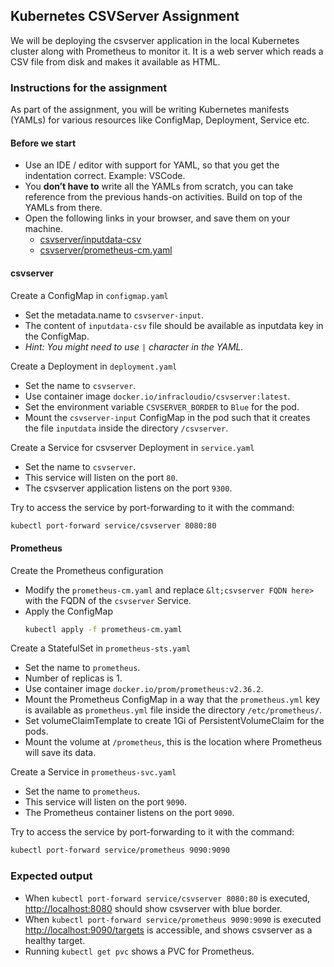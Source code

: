 
## Kubernetes CSVServer Assignment
We will be deploying the csvserver application in the local Kubernetes cluster along with Prometheus to monitor it. It is a web server which reads a CSV file from disk and makes it available as HTML.

### Instructions for the assignment
As part of the assignment, you will be writing Kubernetes manifests (YAMLs) for various resources like ConfigMap, Deployment, Service etc.

#### Before we start
- Use an IDE / editor with support for YAML, so that you get the indentation correct. Example: VSCode.
- You **don’t have to** write all the YAMLs from scratch, you can take reference from the previous hands-on activities. Build on top of the YAMLs from there.
- Open the following links in your browser, and save them on your machine.
  - [csvserver/inputdata-csv](https://github.com/infracloudio/citadel-internal/raw/k8s_mod_update/workshops/kubernetes/csvserver/inputdata-csv) 
  - [csvserver/prometheus-cm.yaml](https://github.com/infracloudio/citadel-internal/raw/k8s_mod_update/workshops/kubernetes/csvserver/prometheus-cm.yaml) 

#### csvserver
Create a ConfigMap in `configmap.yaml`
- Set the metadata.name to `csvserver-input`.
- The content of `inputdata-csv` file should be available as inputdata key in the ConfigMap.
- *Hint: You might need to use `|` character in the YAML.*

Create a Deployment in `deployment.yaml`
- Set the name to `csvserver`.
- Use container image `docker.io/infracloudio/csvserver:latest`.
- Set the environment variable `CSVSERVER_BORDER` to `Blue` for the pod.
- Mount the `csvserver-input` ConfigMap in the pod such that it creates the file `inputdata` inside the directory `/csvserver`.

Create a Service for csvserver Deployment in `service.yaml`
- Set the name to `csvserver`.
- This service will listen on the port `80`.
- The csvserver application listens on the port `9300`.

Try to access the service by port-forwarding to it with the command:

```bash
kubectl port-forward service/csvserver 8080:80
```

#### Prometheus
Create the Prometheus configuration
- Modify the `prometheus-cm.yaml` and replace `&lt;csvserver FQDN here>` with the FQDN of the `csvserver` Service.
- Apply the ConfigMap
  ```bash
  kubectl apply -f prometheus-cm.yaml
  ```

Create a StatefulSet in `prometheus-sts.yaml`
- Set the name to `prometheus`.
- Number of replicas is 1.
- Use container image `docker.io/prom/prometheus:v2.36.2`.
- Mount the Prometheus ConfigMap in a way that the `prometheus.yml` key is available as `prometheus.yml` file inside the directory `/etc/prometheus/`.
- Set volumeClaimTemplate to create 1Gi of PersistentVolumeClaim for the pods.
- Mount the volume at `/prometheus`, this is the location where Prometheus will save its data.

Create a Service in `prometheus-svc.yaml`
- Set the name to `prometheus`.
- This service will listen on the port `9090`.
- The Prometheus container listens on the port `9090`.

Try to access the service by port-forwarding to it with the command:

```bash
kubectl port-forward service/prometheus 9090:9090
```

### Expected output
- When `kubectl port-forward service/csvserver 8080:80` is executed, [http://localhost:8080](http://localhost:8080) should show csvserver with blue border.
- When `kubectl port-forward service/prometheus 9090:9090` is executed [http://localhost:9090/targets](http://localhost:9090/targets) is accessible, and shows csvserver as a healthy target.
- Running `kubectl get pvc` shows a PVC for Prometheus.

